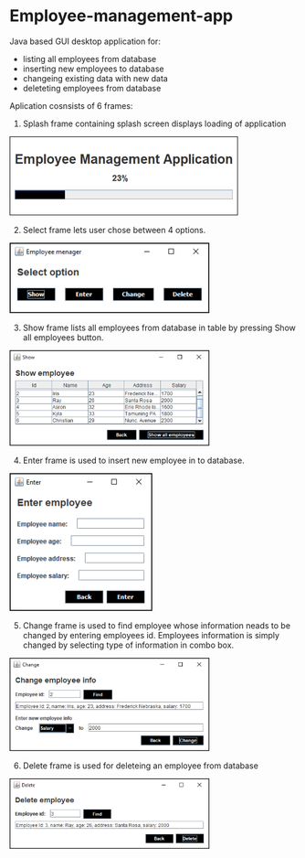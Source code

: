 # Employee-management-app

Java based GUI desktop application for:
* listing all employees from database
* inserting new employees to database
* changeing existing data with new data 
* deleteting employees from database

Aplication cosnsists of 6 frames: 

1.	Splash frame containing splash screen displays loading of application

<img src="images/Splash.png" width="400">

2.	Select frame lets user chose between 4 options. 

<img src="images/Select.png" width="350">

3.	Show frame lists all employees from database in table by pressing Show all employees button.

<img src="images/Show.png" width="350">

4.	Enter frame is used to insert new employee in to database.

<img src="images/Enter.png" width="250">

5.	Change frame is used to find employee whose information neads to be changed by entering employees id. Employees information is 
simply changed by selecting type of information in combo box.

<img src="images/Change.png" width="350">

6.	Delete frame is used for deleteing an employee from database

<img src="images/Delete.png" width="350">




